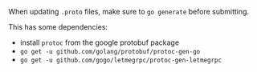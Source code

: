 When updating `.proto` files, make sure to `go generate` before submitting.

This has some dependencies:

-	install `protoc` from the google protobuf package
-	`go get -u github.com/golang/protobuf/protoc-gen-go`
-	`go get -u github.com/gogo/letmegrpc/protoc-gen-letmegrpc`
